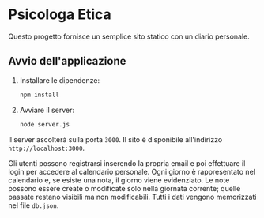 # Psicologa Etica

Questo progetto fornisce un semplice sito statico con un diario personale.

## Avvio dell'applicazione

1. Installare le dipendenze:
   ```bash
   npm install
   ```
2. Avviare il server:
   ```bash
   node server.js
   ```

Il server ascolterà sulla porta `3000`. Il sito è disponibile all'indirizzo `http://localhost:3000`.

Gli utenti possono registrarsi inserendo la propria email e poi effettuare il login per accedere al calendario personale.
Ogni giorno è rappresentato nel calendario e, se esiste una nota, il giorno viene evidenziato.
Le note possono essere create o modificate solo nella giornata corrente; quelle passate restano visibili ma non modificabili.
Tutti i dati vengono memorizzati nel file `db.json`.
